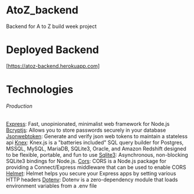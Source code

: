 # AtoZ_backend

Backend for A to Z build week project

# Deployed Backend

[https://atoz-backend.herokuapp.com]

# Technologies

###### Production

[Express](https://www.npmjs.com/package/express): Fast, unopinionated, minimalist web framework for Node.js
[Bcryptjs](https://www.npmjs.com/package/body-parser): Allows you to store passwords securely in your database
[Jsonwebtoken](https://www.npmjs.com/package/jsonwebtoken): Generate and verify json web tokens to maintain a stateless api
[Knex](https://www.npmjs.com/package/knex): Knex.js is a "batteries included" SQL query builder for Postgres, MSSQL, MySQL, MariaDB, SQLite3, Oracle, and Amazon Redshift designed to be flexible, portable, and fun to use
[Sqlite3](https://www.npmjs.com/package/sqlite3): Asynchronous, non-blocking SQLite3 bindings for Node.js.
[Cors](https://www.npmjs.com/package/cors): CORS is a Node.js package for providing a Connect/Express middleware that can be used to enable CORS
[Helmet](https://www.npmjs.com/package/helmet): Helmet helps you secure your Express apps by setting various HTTP headers
[Dotenv](https://www.npmjs.com/package/dotenv): Dotenv is a zero-dependency module that loads environment variables from a .env file
